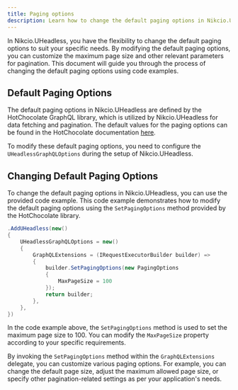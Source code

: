 ```yaml
---
title: Paging options
description: Learn how to change the default paging options in Nikcio.UHeadless.
---
```


In Nikcio.UHeadless, you have the flexibility to change the default paging options to suit your specific needs. By modifying the default paging options, you can customize the maximum page size and other relevant parameters for pagination. This document will guide you through the process of changing the default paging options using code examples.

## Default Paging Options

The default paging options in Nikcio.UHeadless are defined by the HotChocolate GraphQL library, which is utilized by Nikcio.UHeadless for data fetching and pagination. The default values for the paging options can be found in the HotChocolate documentation [here](https://chillicream.com/docs/hotchocolate/v13/fetching-data/pagination#pagingoptions).

To modify these default paging options, you need to configure the `UHeadlessGraphQLOptions` during the setup of Nikcio.UHeadless.

## Changing Default Paging Options

To change the default paging options in Nikcio.UHeadless, you can use the provided code example. This code example demonstrates how to modify the default paging options using the `SetPagingOptions` method provided by the HotChocolate library.

```csharp
.AddUHeadless(new()
{
    UHeadlessGraphQLOptions = new()
    {
        GraphQLExtensions = (IRequestExecutorBuilder builder) =>
        {
            builder.SetPagingOptions(new PagingOptions
            {
                MaxPageSize = 100
            });
            return builder;
        },
    },
})
```

In the code example above, the `SetPagingOptions` method is used to set the maximum page size to 100. You can modify the `MaxPageSize` property according to your specific requirements.

By invoking the `SetPagingOptions` method within the `GraphQLExtensions` delegate, you can customize various paging options. For example, you can change the default page size, adjust the maximum allowed page size, or specify other pagination-related settings as per your application's needs.